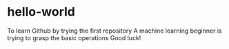 # hello-world
To learn Github by trying the first repository
A machine learning beginner is trying to grasp the basic operations
Good luck!
